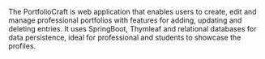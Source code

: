 The PortfolioCraft is web application that enables users to create, edit and manage professional portfolios with features for adding, updating and deleting entries. It uses SpringBoot, Thymleaf and relational databases for data persistence, ideal for professional and students to showcase the profiles.
